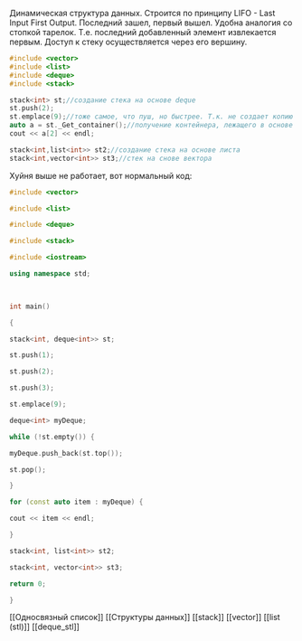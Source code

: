 Динамическая структура данных. Строится по принципу LIFO - Last Input First Output. Последний зашел, первый вышел. Удобна аналогия со стопкой тарелок. Т.е. последний добавленный элемент извлекается первым. Доступ к стеку осуществляется через его вершину.

```c++
#include <vector>
#include <list>
#include <deque>
#include <stack>

stack<int> st;//создание стека на основе deque
st.push(2);
st.emplace(9);//тоже самое, что пуш, но быстрее. Т.к. не создает копию
auto a = st._Get_container();//получение контейнера, лежащего в основе стека. В данном случае - deque
cout << a[2] << endl;

stack<int,list<int>> st2;//создание стека на основе листа
stack<int,vector<int>> st3;//стек на снове вектора
```
Хуйня выше не работает, вот нормальный код:
```c++
#include <vector>

#include <list>

#include <deque>

#include <stack>

#include <iostream>

using namespace std;

  

int main()

{

stack<int, deque<int>> st;

st.push(1);

st.push(2);

st.push(3);

st.emplace(9);

deque<int> myDeque;

while (!st.empty()) {

myDeque.push_back(st.top());

st.pop();

}

for (const auto item : myDeque) {

cout << item << endl;

}

stack<int, list<int>> st2;

stack<int, vector<int>> st3;

return 0;

}
```
[[Односвязный список]] [[Структуры данных]] [[stack]] [[vector]] [[list (stl)]] [[deque_stl]] 